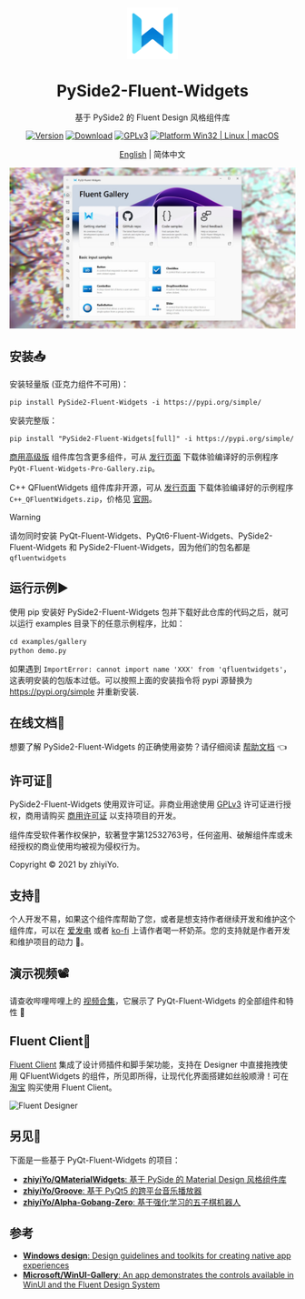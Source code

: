 <p align="center">
  <img width="18%" align="center" src="https://raw.githubusercontent.com/zhiyiYo/PyQt-Fluent-Widgets/master/docs/source/_static/logo.png" alt="logo">
</p>
  <h1 align="center">
  PySide2-Fluent-Widgets
</h1>
<p align="center">
  基于 PySide2 的 Fluent Design 风格组件库
</p>


<div align="center">

[![Version](https://img.shields.io/pypi/v/pyqt-fluent-widgets?color=%2334D058&label=Version)](https://pypi.org/project/PyQt-Fluent-Widgets)
[![Download](https://static.pepy.tech/personalized-badge/pyqt-fluent-widgets?period=total&units=international_system&left_color=grey&right_color=brightgreen&left_text=Downloads)]()
[![GPLv3](https://img.shields.io/badge/License-GPLv3-blue?color=#4ec820)](LICENSE)
[![Platform Win32 | Linux | macOS](https://img.shields.io/badge/Platform-Win32%20|%20Linux%20|%20macOS-blue?color=#4ec820)]()

</div>

<p align="center">
<a href="../README.md">English</a> | 简体中文
</p>

![Interface](https://raw.githubusercontent.com/zhiyiYo/PyQt-Fluent-Widgets/master/docs/source/_static/Interface.jpg)


## 安装📥
安装轻量版 (亚克力组件不可用)：
```shell
pip install PySide2-Fluent-Widgets -i https://pypi.org/simple/
```
安装完整版：
```shell
pip install "PySide2-Fluent-Widgets[full]" -i https://pypi.org/simple/
```

[商用高级版](https://qfluentwidgets.com/zh/pages/pro) 组件库包含更多组件，可从 [发行页面](https://github.com/zhiyiYo/PyQt-Fluent-Widgets/releases) 下载体验编译好的示例程序 `PyQt-Fluent-Widgets-Pro-Gallery.zip`。

C++ QFluentWidgets 组件库非开源，可从 [发行页面](https://github.com/zhiyiYo/PyQt-Fluent-Widgets/releases) 下载体验编译好的示例程序 `C++_QFluentWidgets.zip`，价格见 [官网](https://qfluentwidgets.com/zh/price)。

> [!Warning]
> 请勿同时安装 PyQt-Fluent-Widgets、PyQt6-Fluent-Widgets、PySide2-Fluent-Widgets 和 PySide2-Fluent-Widgets，因为他们的包名都是 `qfluentwidgets`


## 运行示例▶️
使用 pip 安装好 PySide2-Fluent-Widgets 包并下载好此仓库的代码之后，就可以运行 examples 目录下的任意示例程序，比如：
```shell
cd examples/gallery
python demo.py
```

如果遇到 `ImportError: cannot import name 'XXX' from 'qfluentwidgets'`，这表明安装的包版本过低。可以按照上面的安装指令将 pypi 源替换为 https://pypi.org/simple 并重新安装.

## 在线文档📕
想要了解 PySide2-Fluent-Widgets 的正确使用姿势？请仔细阅读 [帮助文档](https://qfluentwidgets.com/zh/) 👈


## 许可证📄
PySide2-Fluent-Widgets 使用双许可证。非商业用途使用 [GPLv3](../LICENSE) 许可证进行授权，商用请购买 [商用许可证](https://qfluentwidgets.com/zh/price) 以支持项目的开发。

组件库受软件著作权保护，软著登字第12532763号，任何盗用、破解组件库或未经授权的商业使用均被视为侵权行为。

Copyright © 2021 by zhiyiYo.


## 支持💖
个人开发不易，如果这个组件库帮助了您，或者是想支持作者继续开发和维护这个组件库，可以在 [爱发电](https://afdian.net/a/zhiyiYo) 或者 [ko-fi](https://ko-fi.com/zhiyiYo) 上请作者喝一杯奶茶。您的支持就是作者开发和维护项目的动力 🥰。

## 演示视频📽️
请查收哔哩哔哩上的 [视频合集](https://www.bilibili.com/video/BV12c411L73q)，它展示了 PyQt-Fluent-Widgets 的全部组件和特性 🎉


## Fluent Client🚩
[Fluent Client](https://www.bilibili.com/video/BV1dS421K7Md) 集成了设计师插件和脚手架功能，支持在 Designer 中直接拖拽使用 QFluentWidgets 的组件，所见即所得，让现代化界面搭建如丝般顺滑！可在 [淘宝](https://item.taobao.com/item.htm?ft=t&id=767961666600) 购买使用 Fluent Client。

![Fluent Designer](https://img.fastmirror.net/s/2024/02/18/65d22363d4a73.jpg)


## 另见👀
下面是一些基于 PyQt-Fluent-Widgets 的项目：
* [**zhiyiYo/QMaterialWidgets**: 基于 PySide 的 Material Design 风格组件库](https://qmaterialwidgets.vercel.app/zh/)
* [**zhiyiYo/Groove**: 基于 PyQt5 的跨平台音乐播放器](https://github.com/zhiyiYo/Groove)
* [**zhiyiYo/Alpha-Gobang-Zero**: 基于强化学习的五子棋机器人](https://github.com/zhiyiYo/Alpha-Gobang-Zero)

## 参考
* [**Windows design**: Design guidelines and toolkits for creating native app experiences](https://learn.microsoft.com/zh-cn/windows/apps/design/)
* [**Microsoft/WinUI-Gallery**: An app demonstrates the controls available in WinUI and the Fluent Design System](https://github.com/microsoft/WinUI-Gallery)
